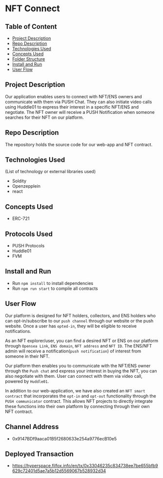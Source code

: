 
# NFT Connect


## Table of Content
- [Project Description](#project-description)
- [Repo Description](#repo-description)
- [Technologies Used](#technologies-used)
- [Concepts Used](#concepts-used)
- [Folder Structure](#a-typical-top-level-directory-layout)
- [Install and Run](#install-and-run)
- [User Flow](#user-flow)




## Project Description
Our application enables users to connect with NFT/ENS owners and communicate with them via PUSH Chat. They can also initiate video calls using Huddle01 to express their interest in a specific NFT/ENS and negotiate. The NFT owner will receive a PUSH Notification when someone searches for their NFT on our platform.

## Repo Description
The repository holds the source code for our web-app and NFT contract.

## Technologies Used 
(List of technology or external libraries used)
- Soldity
- Openzepplein
- react


## Concepts Used 
- ERC-721

## Protocols Used
- PUSH Protocols
- Huddle01
- FVM



## Install and Run

- Run `npm install` to install dependencies
- Run `npm run start` to compile all contracts

## User Flow

Our platform is designed for NFT holders, collectors, and ENS holders who can opt-in/subscribe to our `push channel` through our website or the push website. 
Once a user has `opted-in`, they will be eligible to receive notifications. 

As an NFT explorer/user, you can find a desired NFT or ENS on our platform through `Opensea Link`, `ENS domain`, `NFT address` and `NFT ID`. 
The ENS/NFT admin will receive a notification(`push notification`) of interest from someone in their NFT. 

Our platform then enables you to communicate with the NFT/ENS owner through the `Push chat` and express your interest in buying the NFT, you can also negotiate with them. User can connect with them via video call, powered by `Huddle01`. 

In addition to our web-application, we have also created an `NFT smart contract` that incorporates the `opt-in` and `opt-out` functionality through the `PUSH communicator` contract. This allows NFT projects to directly integrate these functions into their own platform by connecting through their own NFT contract. 


## Channel Address

- 0x9147BDf9aaca01B5f2680633e254a9776ecB10e5

## Deployed Transaction

- https://hyperspace.filfox.info/en/tx/0x33046235c834738ee7be655bfb9629c72401d5ae7a5b12d5569067b528932d34
